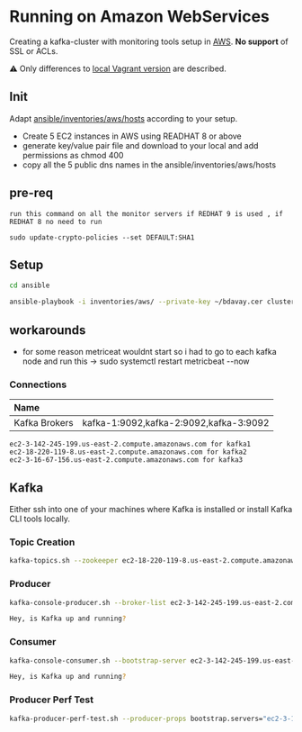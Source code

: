 # Running on Amazon WebServices

Creating a kafka-cluster with monitoring tools setup in [AWS](https://aws.amazon.com). **No support** of SSL or ACLs.

:warning: Only differences to [local Vagrant version](README.md) are described.

## Init

Adapt [ansible/inventories/aws/hosts](ansible/inventories/aws/hosts) according to your setup.

* Create 5 EC2 instances in AWS using READHAT 8 or above
* generate key/value pair file and download to your local and add permissions as chmod 400
* copy all the 5 public dns names in the ansible/inventories/aws/hosts


## pre-req

```
run this command on all the monitor servers if REDHAT 9 is used , if REDHAT 8 no need to run

sudo update-crypto-policies --set DEFAULT:SHA1

```

## Setup

```bash
cd ansible

ansible-playbook -i inventories/aws/ --private-key ~/bdavay.cer cluster-aws.yml
```

## workarounds
* for some reason metriceat wouldnt start so i had to go to each kafka node and run this -> sudo systemctl restart metricbeat --now


### Connections

| Name | |
|:-- |:-- |
|Kafka Brokers|kafka-1:9092,kafka-2:9092,kafka-3:9092|

```
ec2-3-142-245-199.us-east-2.compute.amazonaws.com for kafka1
ec2-18-220-119-8.us-east-2.compute.amazonaws.com for kafka2
ec2-3-16-67-156.us-east-2.compute.amazonaws.com for kafka3
```

## Kafka

Either ssh into one of your machines where Kafka is installed or install Kafka CLI tools locally.

### Topic Creation

```bash
kafka-topics.sh --zookeeper ec2-18-220-119-8.us-east-2.compute.amazonaws.com:2181 --create --replication-factor 1 --partitions 4 --topic sample
```

### Producer

```bash
kafka-console-producer.sh --broker-list ec2-3-142-245-199.us-east-2.compute.amazonaws.com:9092,ec2-3-16-67-156.us-east-2.compute.amazonaws.com:9092 --topic sample

Hey, is Kafka up and running?
```

### Consumer

```bash
kafka-console-consumer.sh --bootstrap-server ec2-3-142-245-199.us-east-2.compute.amazonaws.com:9092,ec2-3-16-67-156.us-east-2.compute.amazonaws.com:9092 --topic sample --from-beginning

Hey, is Kafka up and running?
```

### Producer Perf Test

```bash
kafka-producer-perf-test.sh --producer-props bootstrap.servers="ec2-3-142-245-199.us-east-2.compute.amazonaws.com:9092,ec2-18-220-119-8.us-east-2.compute.amazonaws.com:9092,ec2-3-16-67-156.us-east-2.compute.amazonaws.com:9092" --topic sample --num-records 2000 --throughput 100 --record-size 256

```

